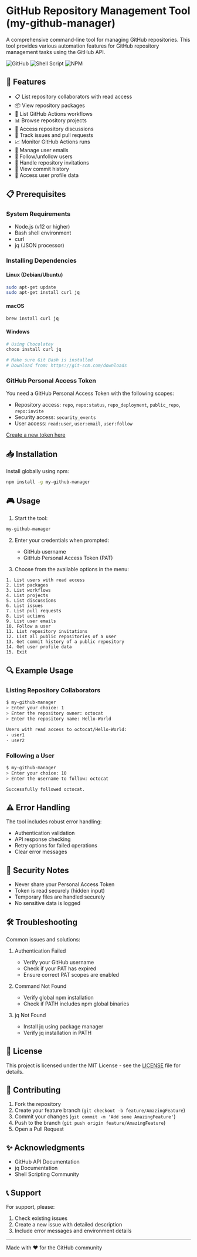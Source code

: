 # GitHub Repository Management Tool (my-github-manager)

A comprehensive command-line tool for managing GitHub repositories. This tool provides various automation features for GitHub repository management tasks using the GitHub API.

![GitHub](https://img.shields.io/badge/github-%23121011.svg?style=for-the-badge&logo=github&logoColor=white)
![Shell Script](https://img.shields.io/badge/shell_script-%23121011.svg?style=for-the-badge&logo=gnu-bash&logoColor=white)
![NPM](https://img.shields.io/badge/NPM-%23CB3837.svg?style=for-the-badge&logo=npm&logoColor=white)

## 🚀 Features

- 📋 List repository collaborators with read access
- 📦 View repository packages
- 🔄 List GitHub Actions workflows
- 📊 Browse repository projects
- 💬 Access repository discussions
- 🎫 Track issues and pull requests
- 📈 Monitor GitHub Actions runs
- 📧 Manage user emails
- 👥 Follow/unfollow users
- 📨 Handle repository invitations
- 📝 View commit history
- 👤 Access user profile data

## 📋 Prerequisites

### System Requirements
- Node.js (v12 or higher)
- Bash shell environment
- curl
- jq (JSON processor)

### Installing Dependencies

#### Linux (Debian/Ubuntu)
```bash
sudo apt-get update
sudo apt-get install curl jq
```

#### macOS
```bash
brew install curl jq
```

#### Windows
```bash
# Using Chocolatey
choco install curl jq

# Make sure Git Bash is installed
# Download from: https://git-scm.com/downloads
```

### GitHub Personal Access Token
You need a GitHub Personal Access Token with the following scopes:
- Repository access: `repo`, `repo:status`, `repo_deployment`, `public_repo`, `repo:invite`
- Security access: `security_events`
- User access: `read:user`, `user:email`, `user:follow`

[Create a new token here](https://github.com/settings/tokens)

## 📥 Installation

Install globally using npm:
```bash
npm install -g my-github-manager
```

## 🎮 Usage

1. Start the tool:
```bash
my-github-manager
```

2. Enter your credentials when prompted:
   - GitHub username
   - GitHub Personal Access Token (PAT)

3. Choose from the available options in the menu:
```
1. List users with read access
2. List packages
3. List workflows
4. List projects
5. List discussions
6. List issues
7. List pull requests
8. List actions
9. List user emails
10. Follow a user
11. List repository invitations
12. List all public repositories of a user
13. Get commit history of a public repository
14. Get user profile data
15. Exit
```

## 🔍 Example Usage

### Listing Repository Collaborators
```bash
$ my-github-manager
> Enter your choice: 1
> Enter the repository owner: octocat
> Enter the repository name: Hello-World

Users with read access to octocat/Hello-World:
- user1
- user2
```

### Following a User
```bash
$ my-github-manager
> Enter your choice: 10
> Enter the username to follow: octocat

Successfully followed octocat.
```

## ⚠️ Error Handling

The tool includes robust error handling:
- Authentication validation
- API response checking
- Retry options for failed operations
- Clear error messages

## 🔐 Security Notes

- Never share your Personal Access Token
- Token is read securely (hidden input)
- Temporary files are handled securely
- No sensitive data is logged

## 🛠️ Troubleshooting

Common issues and solutions:

1. Authentication Failed
   - Verify your GitHub username
   - Check if your PAT has expired
   - Ensure correct PAT scopes are enabled

2. Command Not Found
   - Verify global npm installation
   - Check if PATH includes npm global binaries

3. jq Not Found
   - Install jq using package manager
   - Verify jq installation in PATH

## 📜 License

This project is licensed under the MIT License - see the [LICENSE](LICENSE) file for details.

## 🤝 Contributing

1. Fork the repository
2. Create your feature branch (`git checkout -b feature/AmazingFeature`)
3. Commit your changes (`git commit -m 'Add some AmazingFeature'`)
4. Push to the branch (`git push origin feature/AmazingFeature`)
5. Open a Pull Request

## ✨ Acknowledgments

- GitHub API Documentation
- jq Documentation
- Shell Scripting Community

## 📞 Support

For support, please:
1. Check existing issues
2. Create a new issue with detailed description
3. Include error messages and environment details

---

Made with ❤️ for the GitHub community
